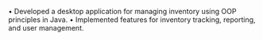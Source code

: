 •	Developed a desktop application for managing inventory using OOP principles in Java.
•	Implemented features for inventory tracking, reporting, and user management.
